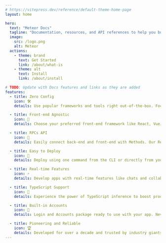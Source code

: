```yaml
---
# https://vitepress.dev/reference/default-theme-home-page
layout: home

hero:
  text: "Meteor Docs"
  tagline: "Documentation, resources, and API references to help you build and deploy with Meteor."
  image:
    src: /logo.png
    alt: Meteor
  actions:
    - theme: brand
      text: Get Started
      link: /about/what-is
    - theme: alt
      text: Install
      link: /about/install

# TODO: Update with Docs features and links as they are added
features:
  - title: Zero Config
    icon: 🛠️
    details: Use popular frameworks and tools right out-of-the-box. Focus on building features instead of configuring tools.

  - title: Front-end Agnostic
    icon: 🎨
    details: Choose your preferred front-end framework like React, VueJS, Blaze, Svelte, or Solid.

  - title: RPCs API
    icon: 📡
    details: Easily connect back-end and front-end with Methods. Our Remote Procedure Call (RPC) system

  - title: Easy to Deploy
    icon: 🚀
    details: Deploy using one command from the CLI or directly from your Git repository by using Meteor Cloud.

  - title: Real-time Features
    icon: ⚡
    details: Develop apps with real-time features like chats and collaborative apps with ease by using publications and subscriptions.

  - title: TypeScript Support
    icon: 📝
    details: Experience the power of TypeScript inference to boost productivity for your full-stack application.

  - title: Built-in Accounts
    icon: 👤
    details: Login and Accounts package ready to use with your app. Never rebuild an authentication system again.

  - title: Pioneering and Reliable
    icon: 🏆
    details: Developed for over a decade and trusted by industry giants. Alows you to build and scale efficiently.
---
```

